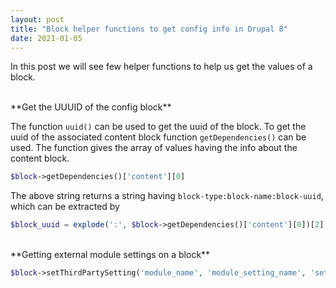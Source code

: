 ```yaml
---
layout: post
title: "Block helper functions to get config info in Drupal 8"
date: 2021-01-05
---
```

In this post we will see few helper functions to help us get the values of a block.

<br/>
**Get the UUUID of the config block**<br/>

The function `uuid()` can be used to get the uuid of the block. To get the uuid of the associated content block function `getDependencies()` can be used. The function gives the array of values having the info about the content block.

```php
$block->getDependencies()['content'][0]
```
The above string returns a string having `block-type:block-name:block-uuid`, which can be extracted by<br/>

```php
$block_uuid = explode(':', $block->getDependencies()['content'][0])[2];
```
<br/>
**Getting external module settings on a block**

```php
$block->setThirdPartySetting('module_name', 'module_setting_name', 'setting_value');
```

